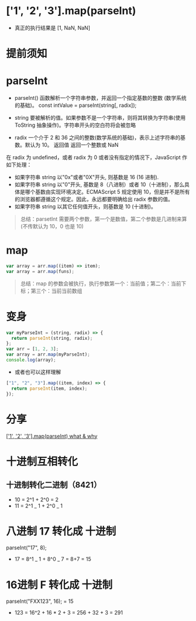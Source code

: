 # ['1', '2', '3'].map(parseInt)

- 真正的执行结果是 [1, NaN, NaN]

# 提前须知

# parseInt

- parseInt() 函数解析一个字符串参数，并返回一个指定基数的整数 (数学系统的基础)。
  const intValue = parseInt(string[, radix]);

- string 要被解析的值。如果参数不是一个字符串，则将其转换为字符串(使用 ToString 抽象操作)。字符串开头的空白符将会被忽略
- radix 一个介于 2 和 36 之间的整数(数学系统的基础)，表示上述字符串的基数。默认为 10。
  返回值 返回一个整数或 NaN

在 radix 为 undefined，或者 radix 为 0 或者没有指定的情况下，JavaScript 作如下处理：

- 如果字符串 string 以"0x"或者"0X"开头, 则基数是 16 (16 进制).
- 如果字符串 string 以"0"开头, 基数是 8（八进制）或者 10（十进制），那么具体是哪个基数由实现环境决定。ECMAScript 5 规定使用 10，但是并不是所有的浏览器都遵循这个规定。因此，永远都要明确给出 radix 参数的值。
- 如果字符串 string 以其它任何值开头，则基数是 10 (十进制)。

> 总结：parsetInt 需要两个参数，第一个是数值，第二个参数是几进制来算(不传默认为 10，0 也是 10)

# map

```js
var array = arr.map((item) => item);
var array = arr.map(funs);
```

> 总结：map 的参数会被执行，执行参数第一个：当前值；第二个：当前下标；第三个：当前当前数组

# 变身

```js
var myParseInt = (string, radix) => {
  return parseInt(string, radix);
};
var arr = [1, 2, 3];
var array = arr.map(myParseInt);
console.log(array);
```

- 或者也可以这样理解

```js
["1", "2", "3"].map((item, index) => {
  return parseInt(item, index);
});
```

# 分享

[['1', '2', '3'].map(parseInt) what & why](https://github.com/sisterAn/blog/issues/19)

# 十进制互相转化

## 十进制转化二进制（8421）

- 10 = 2^1 + 2^0 = 2
- 11 = 2^1 _ 1 + 2^0 _ 1

# 八进制 17 转化成 十进制 

parseInt("17", 8);

- 17 = 8^1 _ 1 + 8^0 _ 7 = 8+7 = 15

# 16进制 F 转化成 十进制

parseInt("FXX123", 16); = 15

- 123 = 16^2 + 16 \* 2 + 3 = 256 + 32 + 3 = 291

